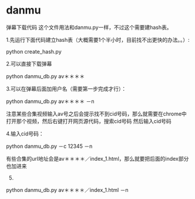 # danmu
弹幕下载代码
这个文件用法和danmu.py一样，不过这个需要建hash表。

1.先运行下面代码建立hash表（大概需要1个半小时，目前找不出更快的办法。。）:

python create_hash.py

2.可以直接下载弹幕

python danmu_db.py  av＊＊＊＊

3.可以在弹幕后面加用户名（需要第一步完成才行）：

python danmu_db.py  av＊＊＊＊ －n

注意某些合集视频输入av号之后会提示找不到cid号码，那么就需要在chrome中打开那个视频，然后右键打开网页源代码，搜索cid号码
然后输入cid号码

4.输入cid号码：

python danmu_db.py －c 12345 －n

有些合集的url地址会是av＊＊＊＊／index_1.html，那么就要把后面的index部分也加进来

5.
python danmu_db.py  av＊＊＊＊／index_1.html －n
